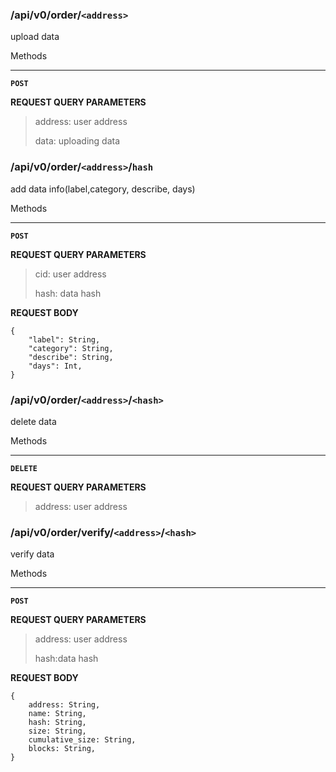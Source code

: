 ### /api/v0/order/`<address>`

upload data

Methods
***
**`POST`**

**REQUEST QUERY PARAMETERS**

> address: user address
>
> data: uploading data


### /api/v0/order/`<address>`/`hash`


add data info(label,category, describe, days)


Methods
***

**`POST`**

**REQUEST QUERY PARAMETERS**

> cid: user address
>
> hash: data hash 

**REQUEST BODY**

```
{
	"label": String,
	"category": String,
	"describe": String,
	"days": Int,
}
```


### /api/v0/order/`<address>`/`<hash>`


delete data

Methods
***

**`DELETE`**

**REQUEST QUERY PARAMETERS**

> address: user address


### /api/v0/order/verify/`<address>`/`<hash>`

verify data 

Methods

***
**`POST`**

**REQUEST QUERY PARAMETERS**

> address: user address
>
> hash:data hash 

**REQUEST BODY**

```
{
    address: String,
    name: String,
    hash: String,
    size: String,
    cumulative_size: String,
    blocks: String,
}
```

